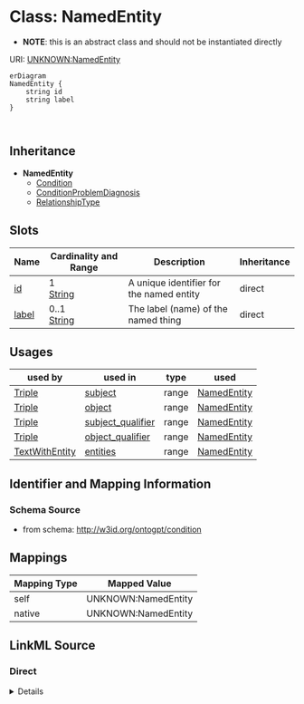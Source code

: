 

# Class: NamedEntity


* __NOTE__: this is an abstract class and should not be instantiated directly


URI: [UNKNOWN:NamedEntity](UNKNOWN:NamedEntity)



```mermaid
erDiagram
NamedEntity {
    string id  
    string label  
}



```




## Inheritance
* **NamedEntity**
    * [Condition](Condition.md)
    * [ConditionProblemDiagnosis](ConditionProblemDiagnosis.md)
    * [RelationshipType](RelationshipType.md)



## Slots

| Name | Cardinality and Range | Description | Inheritance |
| ---  | --- | --- | --- |
| [id](id.md) | 1 <br/> [String](String.md) | A unique identifier for the named entity | direct |
| [label](label.md) | 0..1 <br/> [String](String.md) | The label (name) of the named thing | direct |





## Usages

| used by | used in | type | used |
| ---  | --- | --- | --- |
| [Triple](Triple.md) | [subject](subject.md) | range | [NamedEntity](NamedEntity.md) |
| [Triple](Triple.md) | [object](object.md) | range | [NamedEntity](NamedEntity.md) |
| [Triple](Triple.md) | [subject_qualifier](subject_qualifier.md) | range | [NamedEntity](NamedEntity.md) |
| [Triple](Triple.md) | [object_qualifier](object_qualifier.md) | range | [NamedEntity](NamedEntity.md) |
| [TextWithEntity](TextWithEntity.md) | [entities](entities.md) | range | [NamedEntity](NamedEntity.md) |






## Identifier and Mapping Information







### Schema Source


* from schema: http://w3id.org/ontogpt/condition




## Mappings

| Mapping Type | Mapped Value |
| ---  | ---  |
| self | UNKNOWN:NamedEntity |
| native | UNKNOWN:NamedEntity |







## LinkML Source

<!-- TODO: investigate https://stackoverflow.com/questions/37606292/how-to-create-tabbed-code-blocks-in-mkdocs-or-sphinx -->

### Direct

<details>
```yaml
name: NamedEntity
from_schema: http://w3id.org/ontogpt/condition
abstract: true
attributes:
  id:
    name: id
    annotations:
      prompt.skip:
        tag: prompt.skip
        value: 'true'
    description: A unique identifier for the named entity
    comments:
    - this is populated during the grounding and normalization step
    from_schema: http://w3id.org/ontogpt/condition
    rank: 1000
    identifier: true
    domain_of:
    - NamedEntity
    - Publication
    required: true
  label:
    name: label
    annotations:
      owl:
        tag: owl
        value: AnnotationProperty, AnnotationAssertion
    description: The label (name) of the named thing
    from_schema: http://w3id.org/ontogpt/condition
    aliases:
    - name
    slot_uri: rdfs:label
    domain_of:
    - Condition
    - NamedEntity
    range: string

```
</details>

### Induced

<details>
```yaml
name: NamedEntity
from_schema: http://w3id.org/ontogpt/condition
abstract: true
attributes:
  id:
    name: id
    annotations:
      prompt.skip:
        tag: prompt.skip
        value: 'true'
    description: A unique identifier for the named entity
    comments:
    - this is populated during the grounding and normalization step
    from_schema: http://w3id.org/ontogpt/condition
    rank: 1000
    identifier: true
    alias: id
    owner: NamedEntity
    domain_of:
    - NamedEntity
    - Publication
    required: true
  label:
    name: label
    annotations:
      owl:
        tag: owl
        value: AnnotationProperty, AnnotationAssertion
    description: The label (name) of the named thing
    from_schema: http://w3id.org/ontogpt/condition
    aliases:
    - name
    slot_uri: rdfs:label
    alias: label
    owner: NamedEntity
    domain_of:
    - Condition
    - NamedEntity
    range: string

```
</details>